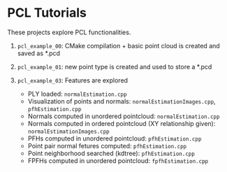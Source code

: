 # PCL Tutorials

These projects explore PCL functionalities.

1. `pcl_example_00`: CMake compilation + basic point cloud is created and saved as *.pcd

2. `pcl_example_01`: new point type is created and used to store a *.pcd

3. `pcl_example_03`: Features are explored

    - PLY loaded: `normalEstimation.cpp`
    - Visualization of points and normals: `normalEstimationImages.cpp`, `pfhEstimation.cpp`
    - Normals computed in unordered pointcloud: `normalEstimation.cpp`
    - Normals computed in ordered pointcloud (XY relationship given): `normalEstimationImages.cpp`
    - PFHs computed in unordered pointcloud: `pfhEstimation.cpp`
    - Point pair normal fetures computed: `pfhEstimation.cpp`
    - Point neighborhood searched (kdtree): `pfhEstimation.cpp`
    - FPFHs computed in unordered pointcloud: `fpfhEstimation.cpp`

